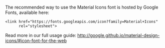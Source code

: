 The recommended way to use the Material Icons font is hosted by Google Fonts,
available here:

```
<link href="https://fonts.googleapis.com/icon?family=Material+Icons"
      rel="stylesheet">
```

Read more in our full usage guide:
http://google.github.io/material-design-icons/#icon-font-for-the-web
